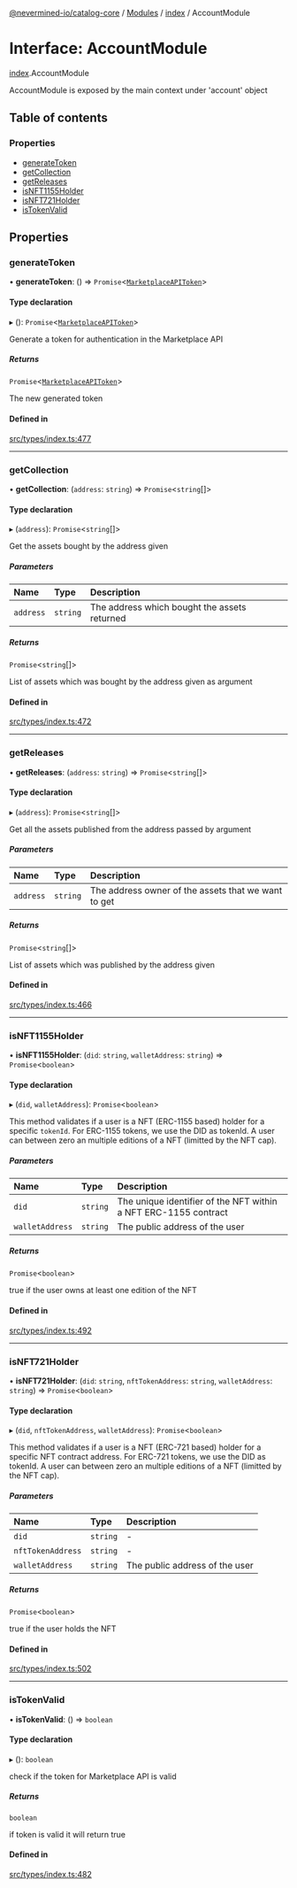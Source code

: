 [@nevermined-io/catalog-core](../README.md) / [Modules](../modules.md) / [index](../modules/index.md) / AccountModule

# Interface: AccountModule

[index](../modules/index.md).AccountModule

AccountModule is exposed by the main context
under 'account' object

## Table of contents

### Properties

- [generateToken](index.AccountModule.md#generatetoken)
- [getCollection](index.AccountModule.md#getcollection)
- [getReleases](index.AccountModule.md#getreleases)
- [isNFT1155Holder](index.AccountModule.md#isnft1155holder)
- [isNFT721Holder](index.AccountModule.md#isnft721holder)
- [isTokenValid](index.AccountModule.md#istokenvalid)

## Properties

### generateToken

• **generateToken**: () => `Promise`<[`MarketplaceAPIToken`](index.MarketplaceAPIToken.md)\>

#### Type declaration

▸ (): `Promise`<[`MarketplaceAPIToken`](index.MarketplaceAPIToken.md)\>

Generate a token for authentication in the Marketplace API

##### Returns

`Promise`<[`MarketplaceAPIToken`](index.MarketplaceAPIToken.md)\>

The new generated token

#### Defined in

[src/types/index.ts:477](https://github.com/nevermined-io/components-catalog/blob/885bfce/lib/src/types/index.ts#L477)

___

### getCollection

• **getCollection**: (`address`: `string`) => `Promise`<`string`[]\>

#### Type declaration

▸ (`address`): `Promise`<`string`[]\>

Get the assets bought by the address given

##### Parameters

| Name | Type | Description |
| :------ | :------ | :------ |
| `address` | `string` | The address which bought the assets returned |

##### Returns

`Promise`<`string`[]\>

List of assets which was bought by the address given as argument

#### Defined in

[src/types/index.ts:472](https://github.com/nevermined-io/components-catalog/blob/885bfce/lib/src/types/index.ts#L472)

___

### getReleases

• **getReleases**: (`address`: `string`) => `Promise`<`string`[]\>

#### Type declaration

▸ (`address`): `Promise`<`string`[]\>

Get all the assets published from the address passed by argument

##### Parameters

| Name | Type | Description |
| :------ | :------ | :------ |
| `address` | `string` | The address owner of the assets that we want to get |

##### Returns

`Promise`<`string`[]\>

List of assets which was published by the address given

#### Defined in

[src/types/index.ts:466](https://github.com/nevermined-io/components-catalog/blob/885bfce/lib/src/types/index.ts#L466)

___

### isNFT1155Holder

• **isNFT1155Holder**: (`did`: `string`, `walletAddress`: `string`) => `Promise`<`boolean`\>

#### Type declaration

▸ (`did`, `walletAddress`): `Promise`<`boolean`\>

This method validates if a user is a NFT (ERC-1155 based) holder for a specific `tokenId`.
For ERC-1155 tokens, we use the DID as tokenId. A user can between zero an multiple editions
of a NFT (limitted by the NFT cap).

##### Parameters

| Name | Type | Description |
| :------ | :------ | :------ |
| `did` | `string` | The unique identifier of the NFT within a NFT ERC-1155 contract |
| `walletAddress` | `string` | The public address of the user |

##### Returns

`Promise`<`boolean`\>

true if the user owns at least one edition of the NFT

#### Defined in

[src/types/index.ts:492](https://github.com/nevermined-io/components-catalog/blob/885bfce/lib/src/types/index.ts#L492)

___

### isNFT721Holder

• **isNFT721Holder**: (`did`: `string`, `nftTokenAddress`: `string`, `walletAddress`: `string`) => `Promise`<`boolean`\>

#### Type declaration

▸ (`did`, `nftTokenAddress`, `walletAddress`): `Promise`<`boolean`\>

This method validates if a user is a NFT (ERC-721 based) holder for a specific NFT contract address.
For ERC-721 tokens, we use the DID as tokenId. A user can between zero an multiple editions
of a NFT (limitted by the NFT cap).

##### Parameters

| Name | Type | Description |
| :------ | :------ | :------ |
| `did` | `string` | - |
| `nftTokenAddress` | `string` | - |
| `walletAddress` | `string` | The public address of the user |

##### Returns

`Promise`<`boolean`\>

true if the user holds the NFT

#### Defined in

[src/types/index.ts:502](https://github.com/nevermined-io/components-catalog/blob/885bfce/lib/src/types/index.ts#L502)

___

### isTokenValid

• **isTokenValid**: () => `boolean`

#### Type declaration

▸ (): `boolean`

check if the token for Marketplace API is valid

##### Returns

`boolean`

if token is valid it will return true

#### Defined in

[src/types/index.ts:482](https://github.com/nevermined-io/components-catalog/blob/885bfce/lib/src/types/index.ts#L482)
